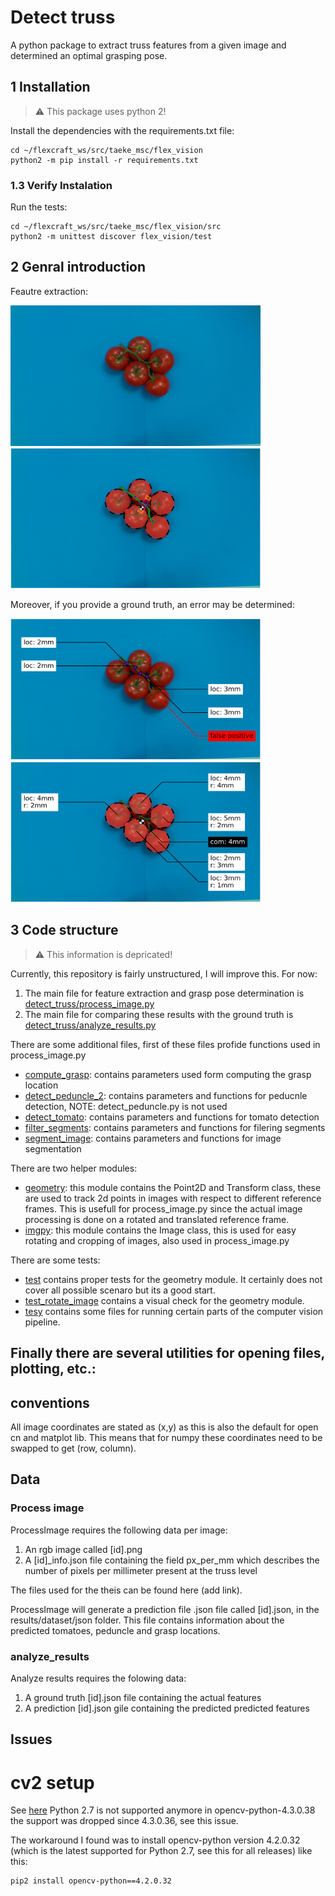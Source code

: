# Detect truss 

A python package to extract truss features from a given image and determined an optimal grasping pose.

## 1 Installation
> :warning: This package uses python 2!

Install the dependencies with the requirements.txt file:
```
cd ~/flexcraft_ws/src/taeke_msc/flex_vision
python2 -m pip install -r requirements.txt
```

### 1.3 Verify Instalation
Run the tests:
```
cd ~/flexcraft_ws/src/taeke_msc/flex_vision/src
python2 -m unittest discover flex_vision/test
```

## 2 Genral introduction
Feautre extraction:

<p float="center">
  <img src="doc/data/003.png" alt="input image" width="400"/>
  <img src="doc/results/003_original.png" alt="input image" width="400"/>
</p>

Moreover, if you provide a ground truth, an error may be determined:

<p float="center">
  <img src="doc/results/003_pend_error.png" alt="input image" width="400"/>
  <img src="doc/results/003_tom_error.png" alt="input image" width="400"/>
</p>

## 3 Code structure
> :warning: This information is depricated!

Currently, this repository is fairly unstructured, I will improve this. For now:

1. The main file for feature extraction and grasp pose determination is [detect_truss/process_image.py](src/flex_vision/detect_truss/process_image.py)
2. The main file for comparing these results with the ground truth is [detect_truss/analyze_results.py](src/flex_vision/detect_truss/analyze_results.py)

There are some additional files, first of these files profide functions used in process_image.py
- [compute_grasp](src/flex_vision/detect_truss/compute_grasp.py): contains parameters used form computing the grasp location
- [detect_peduncle_2](src/flex_vision/detect_truss/detect_peduncle_2.py): contains parameters and functions for peducnle detection, NOTE: detect_peduncle.py is not used
- [detect_tomato](src/flex_vision/detect_truss/detect_tomato.py): contains parameters and functions for tomato detection
- [filter_segments](src/flex_vision/detect_truss/filter_segments.py): contains parameters and functions for filering segments
- [segment_image](src/flex_vision/detect_truss/segment_image.py): contains parameters and functions for image segmentation

There are two helper modules:
- [geometry](src/flex_vision/utils/geometry.py): this module contains the Point2D and Transform class, these are used to track 2d points in images with respect to different reference frames. This is usefull for process_image.py since the actual image processing is done on a rotated and translated reference frame.
- [imgpy](src/flex_vision/utils/imgpy.py): this module contains the Image class, this is used for easy rotating and cropping of images, also used in process_image.py

There are some tests:
- [test](src/flex_vision/detect_truss/test.py) contains proper tests for the geometry module. It certainly does not cover all possible scenaro but its a good start.
- [test_rotate_image](src/tests/test_rotate_image.py) contains a visual check for the geometry module.
- [tesy](src/tests) contains some files for running certain parts of the computer vision pipeline.

Finally there are several utilities for opening files, plotting, etc.:
-



## conventions

All image coordinates are stated as (x,y) as this is also the default for open cn and matplot lib. This means that for numpy these coordinates need to be swapped to get (row, column). 


## Data

### Process image
ProcessImage requires the following data per image:

1. An rgb image called [id].png
2. A [id]_info.json file containing the field px_per_mm which describes the number of pixels per millimeter present at the truss level

The files used for the theis can be found here (add link).

ProcessImage will generate a prediction file .json file called [id].json, in the results/dataset/json folder. This file contains information about the predicted tomatoes, peduncle and grasp locations.

### analyze_results
Analyze results requires the folowing data:

1. A ground truth [id].json file containing the actual features
2. A prediction [id].json gile containing the predicted predicted features



## Issues

# cv2 setup


See [here](https://stackoverflow.com/questions/63346648/python-2-7-installing-opencv-via-pip-virtual-environment)
Python 2.7 is not supported anymore in opencv-python-4.3.0.38 the support was dropped since 4.3.0.36, see this issue.

The workaround I found was to install opencv-python version 4.2.0.32 (which is the latest supported for Python 2.7, see this for all releases) like this:

```
pip2 install opencv-python==4.2.0.32
```

